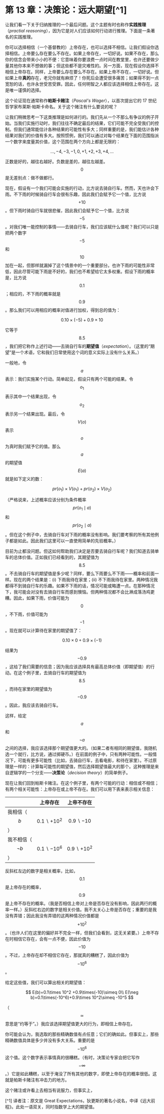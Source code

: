# 第 13 章：决策论：远大期望[^1]

让我们看一下关于归纳推理的一个最后问题。这个主题有时也称作**实践推理**（_practial reasoning_），因为它是对人们应该如何行动进行推理。下面是一条著名的实践推理。

你可以选择相信（一个基督教的）上帝存在，也可以选择不相信。让我们假设你选择相信。上帝要么存在要么不存在。如果上帝存在，一切好说。如果不存在，那么你的信念会带来小小的不便：它意味着你要浪费一点时间在教堂里，也许还要做少量其他你本来不想做的事；但这些都不是灾难性的。另一方面，现在假设你选择不相信上帝存在。同样，上帝要么存在要么不存在。如果上帝不存在，一切好说。但如果上帝**真的**存在，老兄你就有麻烦了！你死后会遭受很多痛苦；如果得不到一点宽恕的话，也许永世受苦受罪。因此，任何明智之人都应该选择相信上帝存在。这是唯一谨慎的选择。

这个论证现在通常称作**帕斯卡赌注**（_Pascal's Wager_），以首次提出它的 17 世纪哲学家布莱斯·帕斯卡命名。关于这个赌注有什么要说的呢？

让我们稍微思考一下这类推理是如何进行的。我们先从一个不那么有争议的例子开始。当我们实施行动时，我们往往不确定最后的结果，它们可能不完全受我们的控制。但我们通常能估计各种结果的可能性有多大；同样重要的是，我们能估计各种结果对我们的价值有多大。按照惯例，我们可以通过对每个结果在下面的范围指派一个数字来度量其价值，这个范围在两个方向上都是无限的：

$$
\ldots,-4,-3,-1,0,+1,+2,+3,+4,\ldots
$$

正数是好的，越往右越好。负数是差的，越往左越差。$$0$$ 是无差别点：做不做都行。

现在，假设有一个我们可能会实施的行动，比方说去骑自行车。然而，天也许会下雨。不下雨的时候骑自行车会很有乐趣，因此我们会赋予它一个值，比方说 $$+10$$。但下雨时骑自行车就很悲催，因此我们会赋予它一个值，比方说 $$-5$$。对我们唯一能控制的事情——去骑自行车，我们应该赋什么值呢？我们可以只是把两个数字 $$-5$$ 和 $$10$$ 加在一起，但那样就漏掉了这个情景中的一个重要部分。也许下雨的可能性非常低，因此尽管可能下雨是不好的，我们也不希望给它太多权重。假设下雨的概率是，比方说 $$0.1$$；相应的，不下雨的概率就是 $$0.9$$。那么我们可以用相应的概率对值进行加权，得到总的值为：

$$
0.10\times(-5)+0.9\times 10
$$

它等于 $$8.5$$，我们把它称作上述行动——去骑自行车的**期望值**（_expectation_）。（这里的“期望”是一个术语，它和我们日常使用这个词的意义实际上没有什么关系。）

一般地，令 $$a$$ 表示：我们实施某个行动。简单起见，假设只有两个可能的结果。令 $$o_1$$ 表示其中一个结果出现，令 $$o_2$$ 表示另一个结果出现。最后，令 $$V(o)$$ 表示 $$o$$ 为真时我们赋予它的值。那么 $$a$$ 的期望值 $$E(a)$$ 就是如下定义的数：

$$
pr(o_1)\times V(o_1)+pr(o_2)\times V(o_2)
$$

（严格说来，上述概率应该分别为条件概率 $$pr(o_1\mid a)$$ 和 $$pr(o_2\mid a)$$。但在这个例子中，去骑自行车对下雨的概率没有影响。我们要考察的所有其他例子都是如此。因此我们这里可以一直使用简单的先验概率。）

目前为止都没问题。但这如何帮助我们决定是否要去骑自行车呢？我们知道去骑单车的总体价值。正如我们已经看到的，其期望值为 $$8.5$$。不去骑自行车的期望值是多少呢？同样，要么下雨要么不下雨——概率和前面一样。现在的两个结果是：(i) 下雨我待在家里；(ii) 不下雨我待在家里。两种情况我都得不到骑自行车的乐趣。如果不下雨的话，情况可能或略遭一点。在那种情况下，我可能会对没有去骑自行车而感到懊恼。但两种情况都不会比淋成落汤鸡更糟。因此，如果下雨，价值可能为 $$0$$，不下雨，价值可能为 $$-1$$。现在就可以计算待在家里的期望值了：

$$
0.10\times 0+0.9\times(-1)
$$

结果为 $$-0.9$$，这给了我们需要的信息；因为我应该选择具有最高总体价值（即期望值）的行动。在这个例子里，去骑自行车的期望值为 $$8.5$$，而待在家里的期望值为 $$-0.9$$。因此，我应该去骑自行车。

这样，给定 $$a$$ 和 $$\neg a$$ 之间的选择，我应该选择那个期望值更大的。（如果二者有相同的期望值，我随机选一个就行，比方说，通过掷硬币。）在前面的例子中，只有两种可能性。一般情况下，可能有更多可能性（比如，去骑自行车，去看电影，和待在家里）。不过原理是一样的：计算每可能性的期望值，然后选择期望值最大的那个。这种推理是来自逻辑学的一个分支——**决策论**（_decision theory_）的简单例子。

现在让我们回到帕斯卡赌注。在这个例子里，有两个可能的行动：相信或不相信；有两个相关可能性：上帝存在或上帝不存在。我们可以用下表来表示相关信息：

|                  |          上帝存在           |          上帝不存在          |
| :--------------- | :---------------------: | :---------------------: |
| 我相信（$$b$$）       | $$0.1\backslash+10^2$$  |  $$0.9\backslash -10$$  |
| 我不相信（$$\neg b$$） | $$0.1\backslash -10^6$$ | $$0.9\backslash +10^2$$ |

反斜杠左边的数字是相关概率，比如，$$0.1$$ 是上帝存在的概率，$$0.9$$ 是上帝不存在的概率。（我是否相信上帝对上帝是否存在没有影响，因此两行的概率一样。）反斜杠右边的数字是相关价值。我不太关心上帝是否存在；重要的是我没有弄错；因此我没有弄错的这两种情况价值都是 $$+10^2$$。（也许人们在这里的偏好并不完全一样，但我们会看到，这无关紧要。）上帝不存在时相信它存在，会有一点不便，因此价值为 $$-10$$。不过，上帝存在却不相信它存在，那就真的糟糕了，因此价值为 $$-10^6$$。

给定这些值，我们可以算出相关的期望值：

$$
E(b)=0.1\times 10^2 +0.9\times(-10)\simeq 0\\
E(\neg b)=0.1\times(-10^6)+0.9\times 10^2\simeq -10^5
$$

（$$\simeq$$ 意思是“约等于”。）我应该选择期望值更大的行为，即相信上帝存在。

你可能会认为，我选取的那些精确数值有点任意；它们的确如此。但事实上，那些精确数值具体是多少并没有多大关系。重要的是 $$-10^6$$ 这个值。这个数字表示事情真的很糟糕。（有时，决策论专家会把它写作 $$-\infty$$。）它是如此糟糕，以至于淹没了所有其他的数字，即使上帝存在的概率很低。这就是帕斯卡赌注有冲击力的地方。

这个赌注或许看上去相当有说服力，但事实上，

[^1] 译者注：原文是 Great Expectations，狄更斯的著名小说名，中译《远大前程》。此处一语双关，同时指数学上大的期望值。


